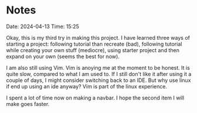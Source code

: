 # Notes
Date: 2024-04-13
Time: 15:25

Okay, this is my third try in making this project.
I have learned three ways of starting a project: following tutorial than recreate (bad), 
following tutorial while creating your own stuff (mediocre), using starter project and then expand
on your own (seems the best for now).

I am also still using Vim. Vim is anoying me at the moment to be honest.
It is quite slow, compared to what I am used to.
If I still don't like it after using it a couple of days, I might consider switching back to an IDE.
But why use linux if end up using an ide anyway?
Vim is part of the linux experience.

I spent a lot of time now on making a navbar.
I hope the second item I will make goes faster.
